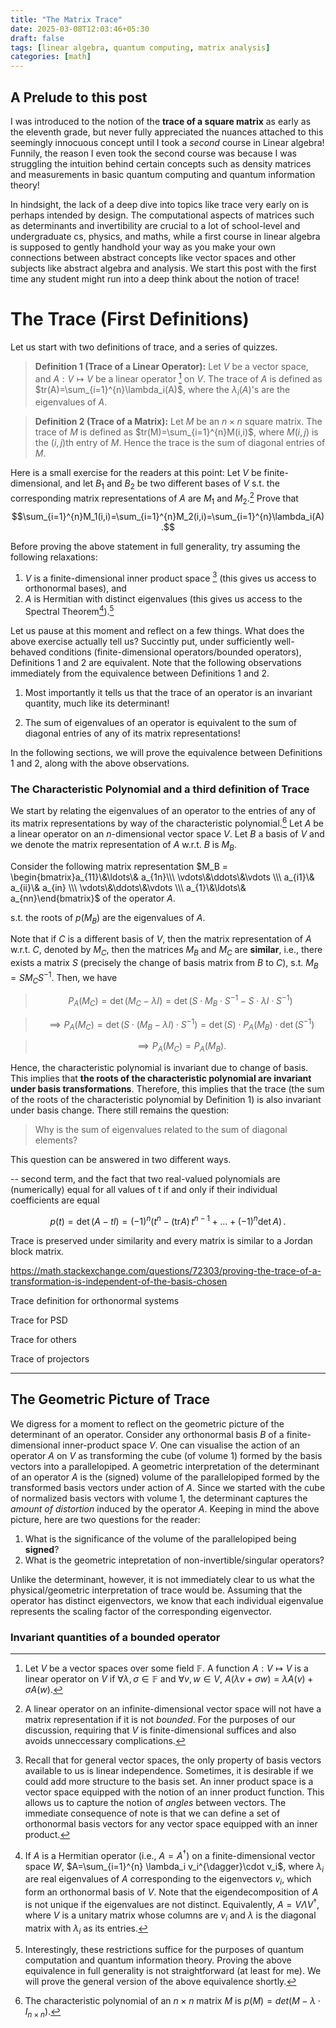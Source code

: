 ```yaml
---
title: "The Matrix Trace"
date: 2025-03-08T12:03:46+05:30
draft: false
tags: [linear algebra, quantum computing, matrix analysis]
categories: [math]
---
```


## A Prelude to this post

I was introduced to the notion of the **trace of a square matrix** as early as the eleventh grade, but never fully appreciated the nuances attached to this seemingly innocuous concept until I took a _second_ course in Linear algebra! Funnily, the reason I even took the second course was because I was struggling the intuition behind certain concepts such as density matrices and measurements in basic quantum computing and quantum information theory!

In hindsight, the lack of a deep dive into topics like trace very early on is perhaps intended by design. The computational aspects of matrices such as determinants and invertibility are crucial to a lot of school-level and undergraduate cs, physics, and maths, while a first course in linear algebra is supposed to gently handhold your way as you make your own connections between abstract concepts like vector spaces and other subjects like abstract algebra and analysis. We start this post with the first time any student might run into a deep think about the notion of trace!

# The Trace (First Definitions)

Let us start with two definitions of trace, and a series of quizzes.

> **Definition 1 (Trace of a Linear Operator):** Let $V$ be a vector space, and $A:V\mapsto V$ be a linear operator [^linmap] on $V$. The trace of $A$ is defined as $tr(A)=\sum_{i=1}^{n}\lambda_i(A)$, where the $\lambda_i(A)$'s are the eigenvalues of $A$.

> **Definition 2 (Trace of a Matrix):** Let $M$ be an $n\times n$ square matrix. The trace of $M$ is defined as $tr(M)=\sum_{i=1}^{n}M(i,i)$, where $M(i,j)$ is the $(i,j)$th entry of $M$. Hence the trace is the sum of diagonal entries of $M$.

Here is a small exercise for the readers at this point: Let $V$ be finite-dimensional, and let $B_1$ and $B_2$ be two different bases of $V$ s.t. the corresponding matrix representations of $A$ are $M_1$ and $M_2$.[^bounded] Prove that $$\sum_{i=1}^{n}M_1(i,i)=\sum_{i=1}^{n}M_2(i,i)=\sum_{i=1}^{n}\lambda_i(A).$$

Before proving the above statement in full generality, try assuming the following relaxations:

1. $V$ is a finite-dimensional inner product space [^innerproduct] (this gives us access to orthonormal bases), and
2. $A$ is Hermitian with distinct eigenvalues (this gives us access to the Spectral Theorem[^spectral]).[^quantum]

Let us pause at this moment and reflect on a few things. What does the above exercise actually tell us? Succintly put, under sufficiently well-behaved conditions (finite-dimensional operators/bounded operators), Definitions 1 and 2 are equivalent. Note that the following observations immediately from the equivalence between Definitions 1 and 2.

1. Most importantly it tells us that the trace of an operator is an invariant quantity, much like its determinant!

2. The sum of eigenvalues of an operator is equivalent to the sum of diagonal entries of any of its matrix representations!

In the following sections, we will prove the equivalence between Definitions 1 and 2, along with the above observations.

### The Characteristic Polynomial and a third definition of Trace

We start by relating the eigenvalues of an operator to the entries of any of its matrix representations by way of the characteristic polynomial.[^charpoly] Let $A$ be a linear operator on an $n$-dimensional vector space $V$. Let $B$ a basis of $V$ and we denote the matrix representation of $A$ w.r.t. $B$ is $M_B$.

Consider the following matrix representation $M_B = \begin{bmatrix}a_{11}\&\ldots\& a_{1n}\\\ \vdots\&\ddots\&\vdots \\\ a_{i1}\& a_{ii}\& a_{in} \\\ \vdots\&\ddots\&\vdots \\\ a_{1}\&\ldots\& a_{nn}\end{bmatrix}$ of the operator $A$.

s.t. the roots of $p(M_B)$ are the eigenvalues of $A$.

Note that if $C$ is a different basis of $V$, then the matrix representation of $A$ w.r.t. $C$, denoted by $M_C$, then the matrices $M_B$ and $M_C$ are **similar**, i.e., there exists a matrix $S$ (precisely the change of basis matrix from $B$ to $C$), s.t. $M_B = S M_C S^{-1}$. Then, we have

> $$P_A(M_C) = \det(M_C - \lambda I) = \det(S\cdot M_B\cdot S^{-1} - S\cdot \lambda I\cdot S^{-1})$$

> $$\implies P_A(M_C)= \det(S\cdot (M_B-\lambda I)\cdot S^{-1}) = \det(S)\cdot P_A(M_B)\cdot\det(S^{-1})$$

> $$\implies P_A(M_C)= P_A(M_B).$$

Hence, the characteristic polynomial is invariant due to change of basis. This implies that **the roots of the characteristic polynomial are invariant under basis transformations**. Therefore, this implies that the trace (the sum of the roots of the characteristic polynomial by Definition 1) is also invariant under basis change. There still remains the question:

> Why is the sum of eigenvalues related to the sum of diagonal elements?

This question can be answered in two different ways.

-- second term, and the fact that two real-valued polynomials are (numerically) equal for all values of t if and only if their individual coefficients are equal

$$p(t) = \det(A-tI) = (-1)^n \big(t^n - (\text{tr} A) \,t^{n-1} + \dots + (-1)^n \det A\big)\,.$$

Trace is preserved under similarity and every matrix is similar to a Jordan block matrix.

https://math.stackexchange.com/questions/72303/proving-the-trace-of-a-transformation-is-independent-of-the-basis-chosen

Trace definition for orthonormal systems

Trace for PSD

Trace for others

Trace of projectors

---

## The Geometric Picture of Trace

We digress for a moment to reflect on the geometric picture of the determinant of an operator. Consider any orthonormal basis $B$ of a finite-dimensional inner-product space $V$. One can visualise the action of an operator $A$ on $V$ as transforming the cube (of volume $1$) formed by the basis vectors into a parallelopiped. A geometric interpretation of the determinant of an operator $A$ is the (signed) volume of the parallelopiped formed by the transformed basis vectors under action of $A$. Since we started with the cube of normalized basis vectors with volume $1$, the determinant captures the _amount of distortion_ induced by the operator $A$. Keeping in mind the above picture, here are two questions for the reader:

1. What is the significance of the volume of the parallelopiped being **signed**?
2. What is the geometric intepretation of non-invertible/singular operators?

Unlike the determinant, however, it is not immediately clear to us what the physical/geometric interpretation of trace would be. Assuming that the operator has distinct eigenvectors, we know that each individual eigenvalue represents the scaling factor of the corresponding eigenvector.

### Invariant quantities of a bounded operator

[^linmap]: Let $V$ be a vector spaces over some field $\mathbb{F}$. A function $A:V\mapsto V$ is a linear operator on $V$ if $\forall \lambda,\sigma\in\mathbb{F}$ and $\forall v,w\in V$, $A(\lambda v + \sigma w) = \lambda A(v) + \sigma A(w)$.
[^bounded]: A linear operator on an infinite-dimensional vector space will not have a matrix representation if it is not _bounded_. For the purposes of our discussion, requiring that $V$ is finite-dimensional suffices and also avoids unneccessary complications.
[^spectral]: If $A$ is a Hermitian operator (i.e., $A=A^{\dagger}$) on a finite-dimensional vector space $W$, $A=\sum_{i=1}^{n} \lambda_i v_i^{\dagger}\cdot v_i$, where $\lambda_i$ are real eigenvalues of $A$ corresponding to the eigenvectors $v_i$, which form an orthonormal basis of $V$. Note that the eigendecomposition of $A$ is not unique if the eigenvalues are not distinct. Equivalently, $A=V\Lambda V^{\dagger}$, where $V$ is a unitary matrix whose columns are $v_i$ and $\lambda$ is the diagonal matrix with $\lambda_i$ as its entries.
[^innerproduct]: Recall that for general vector spaces, the only property of basis vectors available to us is linear independence. Sometimes, it is desirable if we could add more structure to the basis set. An inner product space is a vector space equipped with the notion of an inner product function. This allows us to capture the notion of _angles_ between vectors. The immediate consequence of note is that we can define a set of orthonormal basis vectors for any vector space equipped with an inner product.
[^quantum]: Interestingly, these restrictions suffice for the purposes of quantum computation and quantum information theory. Proving the above equivalence in full generality is not straightforward (at least for me). We will prove the general version of the above equivalence shortly.
[^charpoly]: The characteristic polynomial of an $n\times n$ matrix $M$ is $p(M) = det(M - \lambda\cdot I_{n\times n})$.
